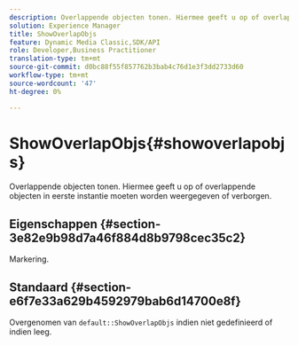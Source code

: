 ```yaml
---
description: Overlappende objecten tonen. Hiermee geeft u op of overlappende objecten in eerste instantie moeten worden weergegeven of verborgen.
solution: Experience Manager
title: ShowOverlapObjs
feature: Dynamic Media Classic,SDK/API
role: Developer,Business Practitioner
translation-type: tm+mt
source-git-commit: d0bc88f55f857762b3bab4c76d1e3f3dd2733d60
workflow-type: tm+mt
source-wordcount: '47'
ht-degree: 0%

---
```



# ShowOverlapObjs{#showoverlapobjs}

Overlappende objecten tonen. Hiermee geeft u op of overlappende objecten in eerste instantie moeten worden weergegeven of verborgen.

## Eigenschappen {#section-3e82e9b98d7a46f884d8b9798cec35c2}

Markering.

## Standaard {#section-e6f7e33a629b4592979bab6d14700e8f}

Overgenomen van `default::ShowOverlapObjs` indien niet gedefinieerd of indien leeg.
